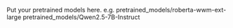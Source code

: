 Put your pretrained models here.
e.g. 
pretrained_models/roberta-wwm-ext-large
pretrained_models/Qwen2.5-7B-Instruct
